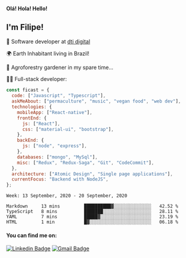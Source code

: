 <h4>Olá! Hola! Hello!</h4>
 <h2>I'm Filipe!</h2>

<p> 🚀 Software developer at <a href="https://www.dtidigital.com.br/" alt="dti digital">dti digital</a></p>

<p> 🌍 Earth Inhabitant living in Brazil!</p>
<p> 🌱 Agroforestry gardener in my spare time...</p>
<p> 👨‍💻 Full-stack developer:</p>

```javascript
const ficast = {
  code: ["Javascript", "Typescript"],
  askMeAbout: ["permaculture", "music", "vegan food", "web dev"],
  technologies: {
    mobileApp: ["React-native"],
    frontEnd: {
      js: ["React"],
      css: ["material-ui", "bootstrap"],
    },
    backEnd: {
      js: ["node", "express"],
    },
    databases: ["mongo", "MySql"],
    misc: ["Redux", "Redux-Saga", "Git", "CodeCommit"],
  },
  architecture: ["Atomic Design", "Single page applications"],
  currentFocus: "Backend with NodeJS",
};
```
<!--START_SECTION:waka-->
```text
Week: 13 September, 2020 - 20 September, 2020

Markdown     13 mins         ██████████▓░░░░░░░░░░░░░░   42.52 % 
TypeScript   8 mins          ███████░░░░░░░░░░░░░░░░░░   28.11 % 
YAML         7 mins          █████▓░░░░░░░░░░░░░░░░░░░   23.19 % 
HTML         1 min           █▓░░░░░░░░░░░░░░░░░░░░░░░   06.18 % 
```
<!--END_SECTION:waka-->


<h4>You can find me on:</h4>

[![Linkedin Badge](https://img.shields.io/badge/-LinkedIn-blue?style=flat-square&logo=Linkedin&logoColor=white&link=https://www.linkedin.com/in/ficast/)](https://www.linkedin.com/in/ficast/)
[![Gmail Badge](https://img.shields.io/badge/-Gmail-c14438?style=flat-square&logo=Gmail&logoColor=white&link=mailto:filipeyoga@gmail.com)](mailto:filipeyoga@gmail.com)
